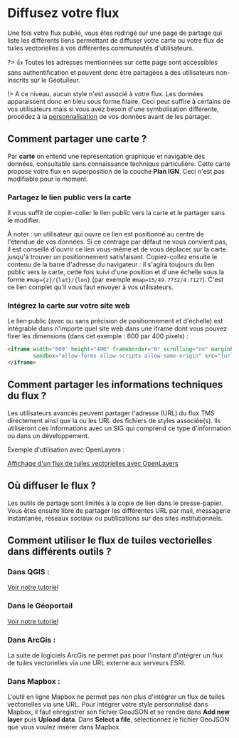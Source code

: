 # Diffusez votre flux

Une fois votre flux publié, vous êtes redirigé sur une page de partage qui liste les différents liens permettant de diffuser votre carte ou votre flux de tuiles vectorielles à vos différentes communautés d'utilisateurs.

?> :+1: Toutes les adresses mentionnées sur cette page sont accessibles sans authentification et peuvent donc être partagées à des utilisateurs non-inscrits sur le Géotuileur.

!> A ce niveau, aucun style n'est associé à votre flux. Les données apparaissent donc en bleu sous forme filaire. Ceci peut suffire à certains de vos utilisateurs mais si vous avez besoin d'une symbolisation différente, procédez à la [personnalisation](./style.md) de vos données avant de les partager.
## Comment partager une carte ?

Par **carte** on entend une représentation graphique et navigable des données, consultable sans connaissance technique particulière. Cette carte propose votre flux en superposition de la couche **Plan IGN**. Ceci n'est pas modifiable pour le moment.

### Partagez le lien public vers la carte

Il vous suffit de copier-coller le lien public vers la carte et le partager sans le modifier.

À noter : un utilisateur qui ouvre ce lien est positionné au centre de l'étendue de vos données. Si ce centrage par défaut ne vous convient pas, il est conseillé d'ouvrir ce lien vous-même et de vous déplacer sur la carte jusqu'à trouver un positionnement satisfaisant. Copiez-collez ensuite le contenu de la barre d'adresse du navigateur : il s'agira toujours du lien public vers la carte, cette fois suivi d'une position et d'une échelle sous la forme `#map={z}/{lat}/{lon}` (par exemple `#map=15/49.7732/4.7127`). C'est ce lien complet qu'il vous faut envoyer à vos utilisateurs.

### Intégrez la carte sur votre site web

Le lien public (avec ou sans précision de positionnement et d'échelle) est intégrable dans n'importe quel site web dans une iframe dont vous pouvez fixer les dimensions (dans cet exemple : 600 par 400 pixels) :

```html
<iframe width="600" height="400" frameborder="0" scrolling="no" marginheight="0" marginwidth="0"
        sandbox="allow-forms allow-scripts allow-same-origin" src="{url de la carte}">
</iframe>
```

## Comment partager les informations techniques du flux ?

Les utilisateurs avancés peuvent partager l'adresse (URL) du flux TMS directement ainsi que la ou les URL des fichiers de styles associée(s). Ils utiliseront ces informations avec un SIG qui comprend ce type d'information ou dans un développement.

Exemple d'utilisation avec OpenLayers :

[Affichage d'un flux de tuiles vectorielles avec OpenLayers](//jsfiddle.net/pprevautel/wsqu7e90/209/embedded/ ':include :type=iframe width=100% height=300px')

## Où diffuser le flux ?

Les outils de partage sont limités à la copie de lien dans le presse-papier. Vous êtes ensuite libre de partager les différentes URL par mail, messagerie instantanée, réseaux sociaux ou publications sur des sites institutionnels.

## Comment utiliser le flux de tuiles vectorielles dans différents outils ?

### Dans QGIS :

[Voir notre tutoriel](tutos/vectortiles-in-qgis.md)

### Dans le Géoportail

[Voir notre tutoriel](tutos/vectortiles-in-geoportail.md)

### Dans ArcGis :

La suite de logiciels ArcGis ne permet pas pour l'instant d'intégrer un flux de tuiles vectorielles via une URL externe aux serveurs ESRI. 

### Dans Mapbox :

L'outil en ligne Mapbox ne permet pas non plus d'intégrer un flux de tuiles vectorielles via une URL. Pour intégrer votre style personnalisé dans Mapbox, il faut enregistrer son fichier GeoJSON et se rendre dans **Add new layer** puis **Upload data**. Dans **Select a file**, sélectionnez le fichier GeoJSON que vous voulez insérer dans Mapbox.


